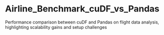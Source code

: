 # Airline_Benchmark_cuDF_vs_Pandas
Performance comparison between cuDF and Pandas on flight data analysis, highlighting scalability gains and setup challenges
